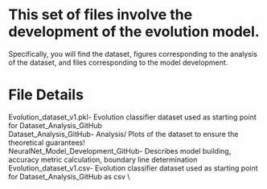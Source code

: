 # This set of files involve the development of the evolution model. 
Specifically, you will find the dataset, figures corresponding to the analysis of the dataset, and files corresponding to the model development.

# File Details
Evolution_dataset_v1.pkl- Evolution classifier dataset used as starting point for Dataset_Analysis_GitHub \
Dataset_Analysis_GitHub- Analysis/ Plots of the dataset to ensure the theoretical guarantees! \
NeuralNet_Model_Development_GitHub- Describes model building, accuracy metric calculation, boundary line determination \
Evolution_dataset_v1.csv- Evolution classifier dataset used as starting point for Dataset_Analysis_GitHub as csv \
